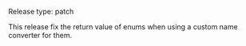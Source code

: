 Release type: patch

This release fix the return value of enums when using a custom
name converter for them.
